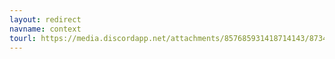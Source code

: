 ```yaml
---
layout: redirect
navname: context
tourl: https://media.discordapp.net/attachments/857685931418714143/873445317310308373/unknown.png?width=262&height=274
---
```

